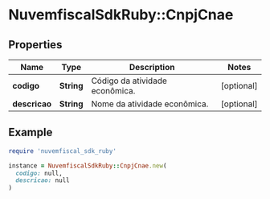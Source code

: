 # NuvemfiscalSdkRuby::CnpjCnae

## Properties

| Name | Type | Description | Notes |
| ---- | ---- | ----------- | ----- |
| **codigo** | **String** | Código da atividade econômica. | [optional] |
| **descricao** | **String** | Nome da atividade econômica. | [optional] |

## Example

```ruby
require 'nuvemfiscal_sdk_ruby'

instance = NuvemfiscalSdkRuby::CnpjCnae.new(
  codigo: null,
  descricao: null
)
```

